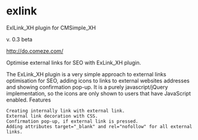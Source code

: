exlink
======

ExlLink_XH plugin for CMSimple_XH

v. 0.3 beta

http://do.comeze.com/

Optimise external links for SEO with ExLink_XH plugin.

The ExLink_XH plugin is a very simple approach to external links optimisation for SEO, adding icons to links to external websites addresses and showing confirmation pop-up. It is a purely javascript/jQuery implementation, so the icons are only shown to users that have JavaScript enabled.
Features

    Creating internally link with external link.
    External link decoration with CSS.
    Confirmation pop-up, if external link is pressed.
    Adding attributes target="_blank" and rel="nofollow" for all external links.

